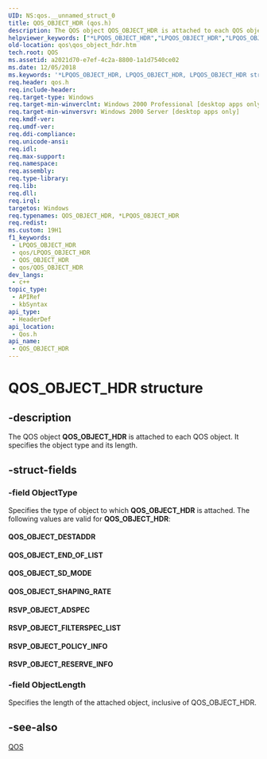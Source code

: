 ```yaml
---
UID: NS:qos.__unnamed_struct_0
title: QOS_OBJECT_HDR (qos.h)
description: The QOS object QOS_OBJECT_HDR is attached to each QOS object. It specifies the object type and its length.
helpviewer_keywords: ["*LPQOS_OBJECT_HDR","LPQOS_OBJECT_HDR","LPQOS_OBJECT_HDR structure pointer [QOS]","QOS_OBJECT_DESTADDR","QOS_OBJECT_END_OF_LIST","QOS_OBJECT_HDR","QOS_OBJECT_HDR structure [QOS]","QOS_OBJECT_SD_MODE","QOS_OBJECT_SHAPING_RATE","RSVP_OBJECT_ADSPEC","RSVP_OBJECT_FILTERSPEC_LIST","RSVP_OBJECT_POLICY_INFO","RSVP_OBJECT_RESERVE_INFO","_gqos_qos_object_hdr","qos.qos_object_hdr","qos/LPQOS_OBJECT_HDR","qos/QOS_OBJECT_HDR"]
old-location: qos\qos_object_hdr.htm
tech.root: QOS
ms.assetid: a2021d70-e7ef-4c2a-8800-1a1d7540ce02
ms.date: 12/05/2018
ms.keywords: '*LPQOS_OBJECT_HDR, LPQOS_OBJECT_HDR, LPQOS_OBJECT_HDR structure pointer [QOS], QOS_OBJECT_DESTADDR, QOS_OBJECT_END_OF_LIST, QOS_OBJECT_HDR, QOS_OBJECT_HDR structure [QOS], QOS_OBJECT_SD_MODE, QOS_OBJECT_SHAPING_RATE, RSVP_OBJECT_ADSPEC, RSVP_OBJECT_FILTERSPEC_LIST, RSVP_OBJECT_POLICY_INFO, RSVP_OBJECT_RESERVE_INFO, _gqos_qos_object_hdr, qos.qos_object_hdr, qos/LPQOS_OBJECT_HDR, qos/QOS_OBJECT_HDR'
req.header: qos.h
req.include-header: 
req.target-type: Windows
req.target-min-winverclnt: Windows 2000 Professional [desktop apps only]
req.target-min-winversvr: Windows 2000 Server [desktop apps only]
req.kmdf-ver: 
req.umdf-ver: 
req.ddi-compliance: 
req.unicode-ansi: 
req.idl: 
req.max-support: 
req.namespace: 
req.assembly: 
req.type-library: 
req.lib: 
req.dll: 
req.irql: 
targetos: Windows
req.typenames: QOS_OBJECT_HDR, *LPQOS_OBJECT_HDR
req.redist: 
ms.custom: 19H1
f1_keywords:
 - LPQOS_OBJECT_HDR
 - qos/LPQOS_OBJECT_HDR
 - QOS_OBJECT_HDR
 - qos/QOS_OBJECT_HDR
dev_langs:
 - c++
topic_type:
 - APIRef
 - kbSyntax
api_type:
 - HeaderDef
api_location:
 - Qos.h
api_name:
 - QOS_OBJECT_HDR
---
```


# QOS_OBJECT_HDR structure


## -description

The QOS object 
<b>QOS_OBJECT_HDR</b> is attached to each QOS object. It specifies the object type and its length.

## -struct-fields

### -field ObjectType

Specifies the type of object to which 
<b>QOS_OBJECT_HDR</b> is attached. The following values are valid for 
<b>QOS_OBJECT_HDR</b>: 




<a id="QOS_OBJECT_DESTADDR"></a>
<a id="qos_object_destaddr"></a>


#### QOS_OBJECT_DESTADDR

<a id="QOS_OBJECT_END_OF_LIST"></a>
<a id="qos_object_end_of_list"></a>


#### QOS_OBJECT_END_OF_LIST

<a id="QOS_OBJECT_SD_MODE"></a>
<a id="qos_object_sd_mode"></a>


#### QOS_OBJECT_SD_MODE

<a id="QOS_OBJECT_SHAPING_RATE"></a>
<a id="qos_object_shaping_rate"></a>


#### QOS_OBJECT_SHAPING_RATE

<a id="RSVP_OBJECT_ADSPEC"></a>
<a id="rsvp_object_adspec"></a>


#### RSVP_OBJECT_ADSPEC

<a id="RSVP_OBJECT_FILTERSPEC_LIST"></a>
<a id="rsvp_object_filterspec_list"></a>


#### RSVP_OBJECT_FILTERSPEC_LIST

<a id="RSVP_OBJECT_POLICY_INFO"></a>
<a id="rsvp_object_policy_info"></a>


#### RSVP_OBJECT_POLICY_INFO

<a id="RSVP_OBJECT_RESERVE_INFO"></a>
<a id="rsvp_object_reserve_info"></a>


#### RSVP_OBJECT_RESERVE_INFO

### -field ObjectLength

Specifies the length of the attached object, inclusive of QOS_OBJECT_HDR.

## -see-also

<a href="/windows/win32/api/winsock2/ns-winsock2-qos">QOS</a>

